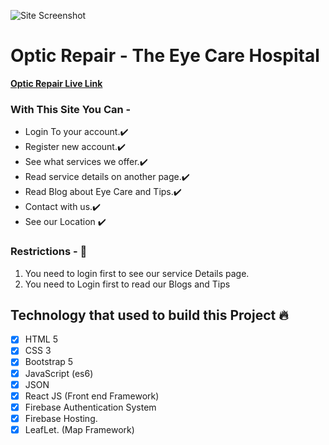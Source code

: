 ![Site Screenshot](https://monnampo.sirv.com/Images/Screenshot%202021-10-19%20at%2018-48-13%20Optic%20Repair%20The%20Specialized%20Eye%20Care%20Hospital.png)

# Optic Repair - The Eye Care Hospital

**[ Optic Repair Live Link](https://optic-repair.web.app/)**

### With This Site You Can -

- Login To your account.✔️
- Register new account.✔️
- See what services we offer.✔️
- Read service details on another page.✔️
- Read Blog about Eye Care and Tips.✔️
- Contact with us.✔️
- See our Location ✔️

### Restrictions - 🛑

1.  You need to login first to see our service Details page.
2.  You need to Login first to read our Blogs and Tips

## Technology that used to build this Project 🔥

- [x] HTML 5
- [x] CSS 3
- [x] Bootstrap 5
- [x] JavaScript (es6)
- [x] JSON
- [x] React JS (Front end Framework)
- [x] Firebase Authentication System
- [x] Firebase Hosting.
- [x] LeafLet. (Map Framework)
